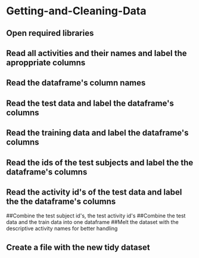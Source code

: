Getting-and-Cleaning-Data
=========================
## Open required libraries
## Read all activities and their names and label the aproppriate columns 
## Read the dataframe's column names
## Read the test data and label the dataframe's columns
## Read the training data and label the dataframe's columns
## Read the ids of the test subjects and label the the dataframe's columns
## Read the activity id's of the test data and label the the dataframe's columns
##Combine the test subject id's, the test activity id's 
##Combine the test data and the train data into one dataframe
##Melt the dataset with the descriptive activity names for better handling
## Create a file with the new tidy dataset
